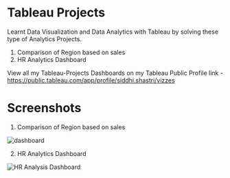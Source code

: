 # Tableau Projects
Learnt Data Visualization and Data Analytics with Tableau by solving these type of Analytics Projects.

1. Comparison of Region based on sales
2. HR Analytics Dashboard

View all my Tableau-Projects Dashboards on my Tableau Public Profile link -
https://public.tableau.com/app/profile/siddhi.shastri/vizzes

# Screenshots

1. Comparison of Region based on sales
   
![dashboard](https://github.com/user-attachments/assets/26d9df93-9a8e-4164-a281-095357ccb9ff)

2. HR Analytics Dashboard

![HR Analysis Dashboard](https://github.com/user-attachments/assets/6cc9a796-a71f-4f8a-a6fe-2e74b5e72f4e)



